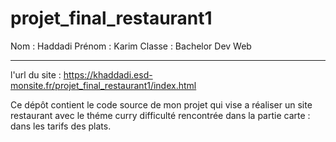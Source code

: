 # projet_final_restaurant1

Nom : Haddadi
Prénom : Karim
Classe : Bachelor Dev Web 

------------------------------------------------------------------------------------

l'url du site : https://khaddadi.esd-monsite.fr/projet_final_restaurant1/index.html


Ce dépôt contient le code source de mon projet qui vise a réaliser un site restaurant avec le théme curry
difficulté rencontrée dans la partie carte : dans les tarifs des plats.
